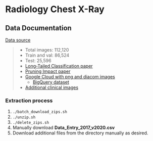 # Radiology Chest X-Ray

## Data Documentation

[Data source](https://nihcc.app.box.com/v/ChestXray-NIHCC)

>* Total images: 112,120
>* Train and val: 86,524
>* Test: 25,596
>* [Long-Tailed Classification paper](https://arxiv.org/pdf/2208.13365.pdf)
>* [Pruning Impact paper](https://arxiv.org/pdf/2308.09180.pdf)
>* [Google Cloud with png and diacom images](https://cloud.google.com/healthcare-api/docs/resources/public-datasets/nih-chest)
>   * [BigQuery dataset](https://console.cloud.google.com/bigquery?project=chc-nih-chest-xray&p=chc-nih-chest-xray&page=project&_ga=2.132782475.427163326.1713533475-887427496.1713533475&ws=!1m0)
>* [Additional clinical images](https://portal.imaging.datacommons.cancer.gov/collections/)

### Extraction process

1. `./batch_download_zips.sh`
1. `./unzip.sh`
1. `./delete_zips.sh`
1. Manually download **Data_Entry_2017_v2020.csv**
1. Download additional files from the directory manually as desired.

